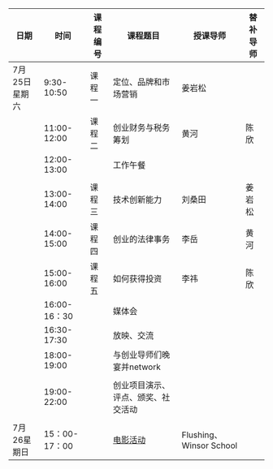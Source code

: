 | 日期          | 时间          | 课程编号 | 课程题目                           | 授课导师                | 替补导师 |
|---------------|---------------|----------|------------------------------------|-------------------------|----------|
| 7月25日星期六 | 9:30-10:50    | 课程一   | 定位、品牌和市场营销               | 姜岩松                  |          |
|               | 11:00-12:00   | 课程二   | 创业财务与税务筹划                 | 黄河                    | 陈欣     |
|               | 12:00-13:00   |          | 工作午餐                           |                         |          |
|               |               |          |                                    |                         |          |
|               | 13:00-14:00   | 课程三   | 技术创新能力                       | 刘桑田                  | 姜岩松   |
|               | 14:00-15:00   | 课程四   | 创业的法律事务                     | 李岳                    | 黄河     |
|               | 15:00-16:00   | 课程五   | 如何获得投资                       | 李祎                    | 陈欣     |
|               | 16:00-16：30  |          | 媒体会                             |                         |          |
|               | 16:30-17:30   |          | 放映、交流                         |                         |          |
|               | 18:00-19:00   |          | 与创业导师们晚宴并network          |                         |          |
|               |               |          |                                    |                         |          |
|               | 19:00-22:00   |          | 创业项目演示、评点、颁奖、社交活动 |                         |          |
|               |               |          |                                    |                         |          |
| 7月26星期日   | 15：00-17：00 |          | [电影活动](https://github.com/ibeehub/ibeehub.github.io/blob/master/7-26%E6%B4%BB%E5%8A%A8%E6%B5%81%E7%A8%8B.md)                           | Flushing、Winsor School |          |
